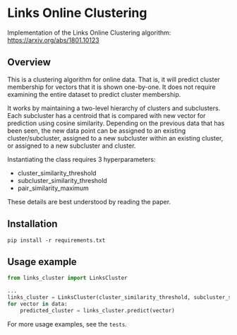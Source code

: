 # Links Online Clustering

Implementation of the Links Online Clustering algorithm: 
https://arxiv.org/abs/1801.10123

## Overview
This is a clustering algorithm for online data. That is, it will predict 
cluster membership for vectors that it is shown one-by-one. It does not 
require examining the entire dataset to predict cluster membership.

It works by maintaining a two-level hierarchy of clusters and subclusters.
Each subcluster has a centroid that is compared with new vector for prediction
using cosine similarity. Depending on the previous data that has been seen, 
the new data point can be assigned to an existing cluster/subcluster, 
assigned to a new subcluster within an existing cluster, or 
assigned to a new subcluster and cluster. 

Instantiating the class requires 3 hyperparameters:
* cluster_similarity_threshold
* subcluster_similarity_threshold
* pair_similarity_maximum

These details are best understood by reading the paper.

## Installation

`pip install -r requirements.txt`

## Usage example

```python
from links_cluster import LinksCluster

...
links_cluster = LinksCluster(cluster_similarity_threshold, subcluster_similarity_threshold, pair_similarity_maximum)
for vector in data:
    predicted_cluster = links_cluster.predict(vector)

```

For more usage examples, see the `tests`.


